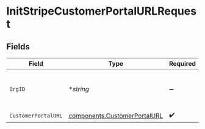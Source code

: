 # InitStripeCustomerPortalURLRequest


## Fields

| Field                                                                        | Type                                                                         | Required                                                                     | Description                                                                  | Example                                                                      |
| ---------------------------------------------------------------------------- | ---------------------------------------------------------------------------- | ---------------------------------------------------------------------------- | ---------------------------------------------------------------------------- | ---------------------------------------------------------------------------- |
| `OrgID`                                                                      | **string*                                                                    | :heavy_minus_sign:                                                           | N/A                                                                          | org-6f706e83-0ec1-437a-9a46-7d4281eb2f39                                     |
| `CustomerPortalURL`                                                          | [components.CustomerPortalURL](../../models/components/customerportalurl.md) | :heavy_check_mark:                                                           | N/A                                                                          |                                                                              |